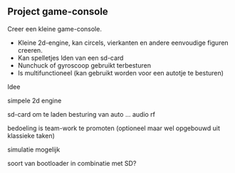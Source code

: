 ## Project game-console

Creer een kleine game-console.
* Kleine 2d-engine, kan circels, vierkanten en andere eenvoudige figuren creeren.
* Kan spelletjes lden van een sd-card
* Nunchuck of gyroscoop gebruikt terbesturen
* Is multifunctioneel (kan gebruikt worden voor een autotje te besturen)

Idee

simpele 2d engine


sd-card om te laden
besturing van auto ...
audio
rf

bedoeling is team-work te promoten (optioneel maar wel opgebouwd uit klassieke taken)

simulatie mogelijk

soort van bootloader in combinatie met SD?

